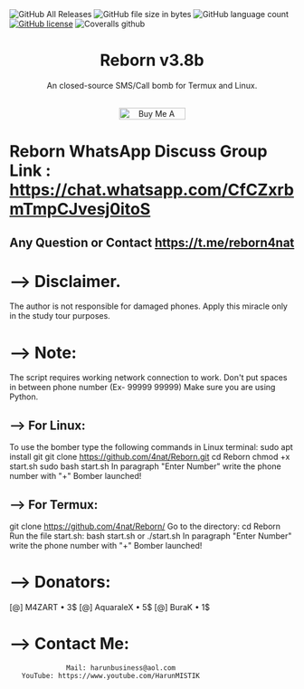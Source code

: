 <img alt="GitHub All Releases" src="https://img.shields.io/github/downloads/4nat/Reborn/total">
<img alt="GitHub file size in bytes" src="https://img.shields.io/github/size/4nat/Reborn/sms.py">
<img alt="GitHub language count" src="https://img.shields.io/github/languages/count/4nat/Reborn">
<a href="https://github.com/4nat/Reborn/blob/master/LICENSE"><img alt="GitHub license" src="https://img.shields.io/github/license/4nat/Reborn"></a>
<img alt="Coveralls github" src="https://img.shields.io/coveralls/https://github.com/4nat/Reborn">
<h1 align="center">Reborn v3.8b</h1>
<p align="center">An closed-source SMS/Call bomb for Termux and Linux.</p><br>
<div style="text-align:center"><a href="https://www.buymeacoffee.com/D25JXve" target="_blank"><img src="https://cdn.buymeacoffee.com/buttons/lato-violet.png" alt="Buy Me A Coffee Please :)" style="height:21px;width:117px;"></a></div>

# Reborn WhatsApp Discuss Group Link : https://chat.whatsapp.com/CfCZxrbmTmpCJvesj0itoS

## Any Question or Contact https://t.me/reborn4nat

# --> Disclaimer.
The author is not responsible for damaged phones. Apply this miracle only in the study tour purposes.

# --> Note:
 The script requires working network connection to work.
 Don't put spaces in between phone number (Ex- 99999 99999)
 Make sure you are using Python.

## --> For Linux:
To use the bomber type the following commands in Linux terminal:
 sudo apt install git
 git clone https://github.com/4nat/Reborn.git
 cd Reborn
 chmod +x start.sh
 sudo bash start.sh
 In paragraph "Enter Number" write the phone number with "+"
 Bomber launched!

## --> For Termux:
git clone https://github.com/4nat/Reborn/
 Go to the directory:
 cd Reborn
 Run the file start.sh: bash start.sh or ./start.sh
 In paragraph "Enter Number" write the phone number with "+"
 Bomber launched!
# --> Donators:
 [@] M4ZART • 3$
 [@] AquaraleX • 5$
 [@] BuraK • 1$

# --> Contact Me:
                  Mail: harunbusiness@aol.com 
       YouTube: https://www.youtube.com/HarunMISTIK
